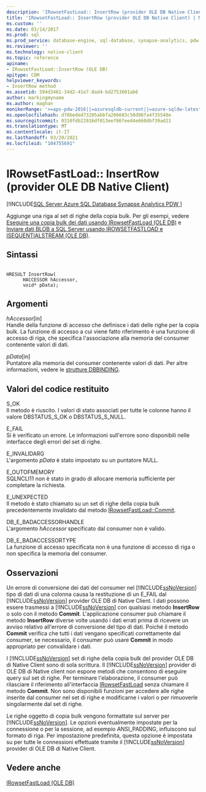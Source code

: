 ```yaml
---
description: 'IRowsetFastLoad:: InsertRow (provider OLE DB Native Client)'
title: 'IRowsetFastLoad:: InsertRow (provider OLE DB Native Client) | Microsoft Docs'
ms.custom: ''
ms.date: 03/14/2017
ms.prod: sql
ms.prod_service: database-engine, sql-database, synapse-analytics, pdw
ms.reviewer: ''
ms.technology: native-client
ms.topic: reference
apiname:
- IRowsetFastLoad::InsertRow (OLE DB)
apitype: COM
helpviewer_keywords:
- InsertRow method
ms.assetid: 594d3461-34d2-41e7-8ad4-bd2753601ab6
author: markingmyname
ms.author: maghan
monikerRange: '>=aps-pdw-2016||=azuresqldb-current||=azure-sqldw-latest||>=sql-server-2016||>=sql-server-linux-2017||=azuresqldb-mi-current'
ms.openlocfilehash: d78beded73205abbfa266603c50d98fa4f35540e
ms.sourcegitcommit: 0310fdb22916df013eef86fee44e660dbf39ad21
ms.translationtype: MT
ms.contentlocale: it-IT
ms.lasthandoff: 03/20/2021
ms.locfileid: "104755691"
---
```

# <a name="irowsetfastloadinsertrow-native-client-ole-db-provider"></a>IRowsetFastLoad:: InsertRow (provider OLE DB Native Client)
[!INCLUDE[SQL Server Azure SQL Database Synapse Analytics PDW ](../../includes/applies-to-version/sql-asdb-asdbmi-asa-pdw.md)]

  Aggiunge una riga al set di righe della copia bulk. Per gli esempi, vedere [Eseguire una copia bulk dei dati usando IRowsetFastLoad &#40;OLE DB&#41;](../../relational-databases/native-client-ole-db-how-to/bulk-copy-data-using-irowsetfastload-ole-db.md) e [Inviare dati BLOB a SQL Server usando IROWSETFASTLOAD e ISEQUENTIALSTREAM &#40;OLE DB&#41;](../../relational-databases/native-client-ole-db-how-to/send-blob-data-to-sql-server-using-irowsetfastload-and-isequentialstream-ole-db.md).  
  
## <a name="syntax"></a>Sintassi  
  
```  
  
HRESULT InsertRow(  
      HACCESSOR hAccessor,  
      void* pData);  
```  
  
## <a name="arguments"></a>Argomenti  
 *hAccessor*[in]  
 Handle della funzione di accesso che definisce i dati delle righe per la copia bulk. La funzione di accesso a cui viene fatto riferimento è una funzione di accesso di riga, che specifica l'associazione alla memoria del consumer contenente valori di dati.  
  
 *pData*[in]  
 Puntatore alla memoria del consumer contenente valori di dati. Per altre informazioni, vedere le [strutture DBBINDING](/previous-versions/windows/desktop/ms716845(v=vs.85)).  
  
## <a name="return-code-values"></a>Valori del codice restituito  
 S_OK  
 Il metodo è riuscito. I valori di stato associati per tutte le colonne hanno il valore DBSTATUS_S_OK o DBSTATUS_S_NULL.  
  
 E_FAIL  
 Si è verificato un errore. Le informazioni sull'errore sono disponibili nelle interfacce degli errori del set di righe.  
  
 E_INVALIDARG  
 L'argomento *pData* è stato impostato su un puntatore NULL.  
  
 E_OUTOFMEMORY  
 SQLNCLI11 non è stato in grado di allocare memoria sufficiente per completare la richiesta.  
  
 E_UNEXPECTED  
 Il metodo è stato chiamato su un set di righe della copia bulk precedentemente invalidato dal metodo [IRowsetFastLoad::Commit](../../relational-databases/native-client-ole-db-interfaces/irowsetfastload-commit-ole-db.md).  
  
 DB_E_BADACCESSORHANDLE  
 L'argomento *hAccessor* specificato dal consumer non è valido.  
  
 DB_E_BADACCESSORTYPE  
 La funzione di accesso specificata non è una funzione di accesso di riga o non specifica la memoria del consumer.  
  
## <a name="remarks"></a>Osservazioni  
 Un errore di conversione dei dati del consumer nel [!INCLUDE[ssNoVersion](../../includes/ssnoversion-md.md)] tipo di dati di una colonna causa la restituzione di un E_FAIL dal [!INCLUDE[ssNoVersion](../../includes/ssnoversion-md.md)] provider OLE DB di Native Client. I dati possono essere trasmessi a [!INCLUDE[ssNoVersion](../../includes/ssnoversion-md.md)] con qualsiasi metodo **InsertRow** o solo con il metodo **Commit**. L'applicazione consumer può chiamare il metodo **InsertRow** diverse volte usando i dati errati prima di ricevere un avviso relativo all'errore di conversione del tipo di dati. Poiché il metodo **Commit** verifica che tutti i dati vengano specificati correttamente dal consumer, se necessario, il consumer può usare **Commit** in modo appropriato per convalidare i dati.  
  
 I [!INCLUDE[ssNoVersion](../../includes/ssnoversion-md.md)] set di righe della copia bulk del provider OLE DB di Native Client sono di sola scrittura. Il [!INCLUDE[ssNoVersion](../../includes/ssnoversion-md.md)] provider di OLE DB di Native client non espone metodi che consentono di eseguire query sul set di righe. Per terminare l'elaborazione, il consumer può rilasciare il riferimento all'interfaccia [IRowsetFastLoad](../../relational-databases/native-client-ole-db-interfaces/irowsetfastload-ole-db.md) senza chiamare il metodo **Commit**. Non sono disponibili funzioni per accedere alle righe inserite dal consumer nel set di righe e modificarne i valori o per rimuoverle singolarmente dal set di righe.  
  
 Le righe oggetto di copia bulk vengono formattate sul server per [!INCLUDE[ssNoVersion](../../includes/ssnoversion-md.md)]. Le opzioni eventualmente impostate per la connessione o per la sessione, ad esempio ANSI_PADDING, influiscono sul formato di riga. Per impostazione predefinita, questa opzione è impostata su per tutte le connessioni effettuate tramite il [!INCLUDE[ssNoVersion](../../includes/ssnoversion-md.md)] provider di OLE DB di Native Client.  
  
## <a name="see-also"></a>Vedere anche  
 [IRowsetFastLoad &#40;OLE DB&#41;](../../relational-databases/native-client-ole-db-interfaces/irowsetfastload-ole-db.md)  
  
